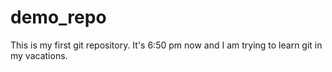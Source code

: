 # demo_repo
This is my first git repository.
It's 6:50 pm now and I am trying to learn git in my vacations. 
